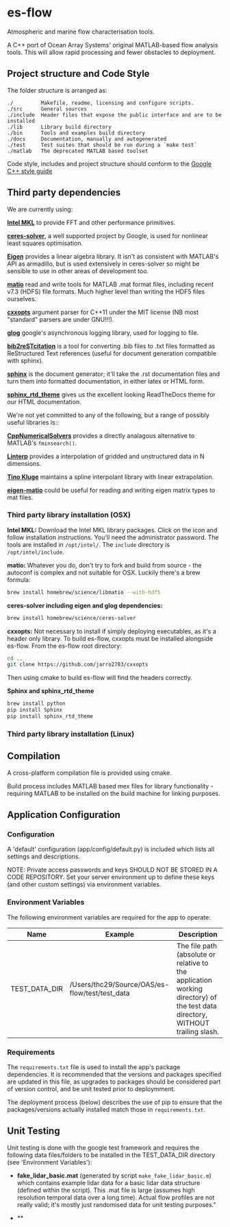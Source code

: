 # es-flow

Atmospheric and marine flow characterisation tools.

A C++ port of Ocean Array Systems' original MATLAB-based flow analysis tools. This will allow rapid processing and fewer obstacles to deployment.


## Project structure and Code Style

The folder structure is arranged as:
```
./         Makefile, readme, licensing and configure scripts.
./src      General sources
./include  Header files that expose the public interface and are to be installed
./lib      Library build directory
./bin      Tools and examples build directory
./docs	   Documentation, manually and autogenerated
./test     Test suites that should be run during a `make test`
./matlab   The deprecated MATLAB based toolset
```

Code style, includes and project structure should conform to the [Google C++ style guide](https://google.github.io/styleguide/cppguide.html) 


## Third party dependencies
 
We are currently using:
 
[**Intel MKL**]() to provide FFT and other performance primitives.
 
[**ceres-solver**](http://ceres-solver.org/index.html#), a well supported project by Google, is used for nonlinear least squares optimisation.

[**Eigen**](http://eigen.tuxfamily.org/) provides a linear algebra library. It isn't as consistent with MATLAB's API as armadillo, but is used extensively in ceres-solver so might be sensible to use in other areas of development too.

[**matio**](https://github.com/tbeu/matio) read and write tools for MATLAB .mat format files, including recent v7.3 (HDFS) file formats. Much higher level than writing the HDF5 files ourselves.

[**cxxopts**](https://github.com/jarro2783/cxxopts) argument parser for C++11 under the MIT license (NB most "standard" parsers are under GNU!!!).
 
[**glog**](https://github.com/google/glog) google's asynchronous logging library, used for logging to file.
 
[**bib2reSTcitation**](https://github.com/cykustcc/bib2reSTcitation) is a tool for converting .bib files to .txt files formatted as ReStructured Text references (useful for document generation compatible with sphinx).

[**sphinx**](http://www.sphinx-doc.org/en/1.5.1/) is the document generator; it'll take the .rst documentation files and turn them into formatted documentation, in either latex or HTML form.

[**sphinx_rtd_theme**](https://github.com/snide/sphinx_rtd_theme) gives us the excellent looking ReadTheDocs theme for our HTML documentation.

We're not yet committed to any of the following, but a range of possibly useful libraries is::

[**CppNumericalSolvers**](https://github.com/PatWie/CppNumericalSolvers) provides a directly analagous alternative to MATLAB's `fminsearch()`.

[**Linterp**](http://rncarpio.github.io/linterp/) provides a interpolation of gridded and unstructured data in N dimensions.

[**Tino Kluge**](http://kluge.in-chemnitz.de/opensource/spline/) maintains a spline interpolant library with linear extrapolation.

[**eigen-matio**](https://github.com/tesch1/eigen-matio) could be useful for reading and writing eigen matrix types to mat files.

### Third party library installation (OSX)

**Intel MKL:**
Download the Intel MKL library packages. Click on the icon and follow installation instructions. You'll need the administrator password. The tools are installed in `/opt/intel/`.
The `include` directory is `/opt/intel/include`.

**matio:**
Whatever you do, don't try to fork and build from source - the autoconf is complex and not suitable for OSX. Luckily there's a brew formula:
```bash
brew install homebrew/science/libmatio --with-hdf5
```
**ceres-solver including eigen and glog dependencies:**
```bash
brew install homebrew/science/ceres-solver
```
**cxxopts:**
Not necessary to install if simply deploying executables, as it's a header only library. To build es-flow, cxxopts must be installed alongside es-flow. From the es-flow root directory:
```bash
cd ..
git clone https://github.com/jarro2783/cxxopts
```
Then using cmake to build es-flow will find the headers correctly.

**Sphinx and sphinx_rtd_theme**
```bash
brew install python
pip install Sphinx
pip install sphinx_rtd_theme
```

### Third party library installation (Linux)


## Compilation

A cross-platform compilation file is provided using cmake.

Build process includes MATLAB based mex files for library functionality - requiring MATLAB to be installed on the build machine for linking purposes.


## Application Configuration

### Configuration

A 'default' configuration (app/config/default.py) is included which lists all settings and descriptions.

NOTE: Private access passwords and keys SHOULD NOT BE STORED IN A CODE REPOSITORY. Set your server environment up to define these keys (and other custom settings) via environment variables.

### Environment Variables

The following environment variables are required for the app to operate:

| **Name** | **Example** | **Description** |
| --- | --- | --- |
| TEST_DATA_DIR| /Users/thc29/Source/OAS/es-flow/test/test_data | The file path (absolute or relative to the application working directory) of the test data directory, WITHOUT trailing slash.|
### Requirements

The `requirements.txt` file is used to install the app's package dependencies. It is recommended that the versions and packages specified are updated in this file, as upgrades to packages should be considered part of version control, and be unit tested prior to deploymment.

The deployment process (below) describes the use of pip to ensure that the packages/versions actually installed match those in `requirements.txt`.

## Unit Testing

Unit testing is done with the google test framework and requires the following data files/folders to be installed in the TEST_DATA_DIR directory (see 'Environment Variables'):

- **fake_lidar_basic.mat** (generated by script `make_fake_lidar_basic.m`) which contains example lidar data for a basic lidar data structure (defined within the script). This .mat file is large (assumes high resolution temporal data over a long time). Actual flow profiles are not really valid; it's mostly just randomised data for unit testing purposes."

- **


